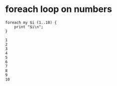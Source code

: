 # foreach loop on numbers


```
foreach my $i (1..10) {
    print "$i\n";
}
```

```
1
2
3
4
5
6
7
8
9
10
```



